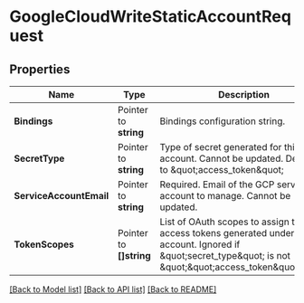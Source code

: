 # GoogleCloudWriteStaticAccountRequest


## Properties

Name | Type | Description | Notes
------------ | ------------- | ------------- | -------------
**Bindings** | Pointer to **string** | Bindings configuration string. | [optional] 
**SecretType** | Pointer to **string** | Type of secret generated for this account. Cannot be updated. Defaults to \&quot;access_token\&quot; | [optional] [default to "access_token"]
**ServiceAccountEmail** | Pointer to **string** | Required. Email of the GCP service account to manage. Cannot be updated. | [optional] 
**TokenScopes** | Pointer to **[]string** | List of OAuth scopes to assign to access tokens generated under this account. Ignored if \&quot;secret_type\&quot; is not \&quot;\&quot;access_token\&quot;\&quot; | [optional] 





[[Back to Model list]](../README.md#documentation-for-models) [[Back to API list]](../README.md#documentation-for-api-endpoints) [[Back to README]](../README.md)


